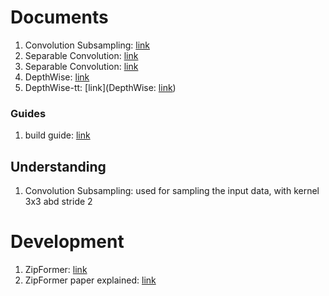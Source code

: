 # Documents
1. Convolution Subsampling: [link](https://www.tutorialexample.com/understand-convolution-subsampling-module-in-conformer-deep-learning-tutorial/)
2. Separable Convolution: [link](https://towardsdatascience.com/a-basic-introduction-to-separable-convolutions-b99ec3102728)
3. Separable Convolution: [link](https://blog.csdn.net/yyp1998/article/details/121048613?spm=1001.2101.3001.4242.1&utm_relevant_index=3)
4. DepthWise: [link](https://www.youtube.com/watch?v=ftc7rj7kzQ0)
5. DepthWise-tt: [link](DepthWise: [link](https://www.youtube.com/watch?v=ftc7rj7kzQ0))
### Guides
1. build guide: [link](https://www.assemblyai.com/blog/end-to-end-speech-recognition-pytorch/)

## Understanding
1. Convolution Subsampling: used for sampling the input data, with kernel 3x3 abd stride 2

# Development
1. ZipFormer: [link](https://arxiv.org/pdf/2310.11230.pdf)
2. ZipFormer paper explained: [link](https://www.youtube.com/watch?v=jvtTs9q1l8w)